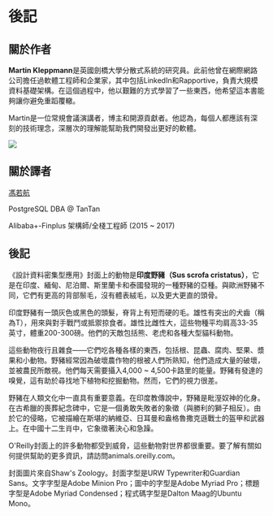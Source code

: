 # 後記



## 關於作者



**Martin Kleppmann**是英國劍橋大學分散式系統的研究員。此前他曾在網際網路公司擔任過軟體工程師和企業家，其中包括LinkedIn和Rapportive，負責大規模資料基礎架構。在這個過程中，他以艱難的方式學習了一些東西，他希望這本書能夠讓你避免重蹈覆轍。



Martin是一位常規會議演講者，博主和開源貢獻者。他認為，每個人都應該有深刻的技術理念，深層次的理解能幫助我們開發出更好的軟體。



![](http://martin.kleppmann.com/2017/03/ddia-poster.jpg)







## 關於譯者



[馮若航](https://vonng.com/about)



PostgreSQL DBA @ TanTan



Alibaba+-Finplus 架構師/全棧工程師 (2015 ~ 2017)







## 後記



《設計資料密集型應用》封面上的動物是**印度野豬（Sus scrofa cristatus）**，它是在印度、緬甸、尼泊爾、斯里蘭卡和泰國發現的一種野豬的亞種。與歐洲野豬不同，它們有更高的背部鬃毛，沒有體表絨毛，以及更大更直的頭骨。



印度野豬有一頭灰色或黑色的頭髮，脊背上有短而硬的毛。雄性有突出的犬齒（稱為T），用來與對手戰鬥或抵禦掠食者。雄性比雌性大，這些物種平均肩高33-35英寸，體重200-300磅。他們的天敵包括熊、老虎和各種大型貓科動物。



這些動物夜行且雜食——它們吃各種各樣的東西，包括根、昆蟲、腐肉、堅果、漿果和小動物。野豬經常因為破壞農作物的根被人們所熟知，他們造成大量的破壞，並被農民所敵視。他們每天需要攝入4,000 ~ 4,500卡路里的能量。野豬有發達的嗅覺，這有助於尋找地下植物和挖掘動物。然而，它們的視力很差。



野豬在人類文化中一直具有重要意義。在印度教傳說中，野豬是毗溼奴神的化身。在古希臘的喪葬紀念碑中，它是一個勇敢失敗者的象徵（與勝利的獅子相反）。由於它的侵略，它被描繪在斯堪的納維亞、日耳曼和盎格魯撒克遜戰士的盔甲和武器上。在中國十二生肖中，它象徵著決心和急躁。



O'Reilly封面上的許多動物都受到威脅，這些動物對世界都很重要。要了解有關如何提供幫助的更多資訊，請訪問animals.oreilly.com。



封面圖片來自Shaw's Zoology。封面字型是URW Typewriter和Guardian Sans。文字字型是Adobe Minion Pro；圖中的字型是Adobe Myriad Pro；標題字型是Adobe Myriad Condensed；程式碼字型是Dalton Maag的Ubuntu Mono。
